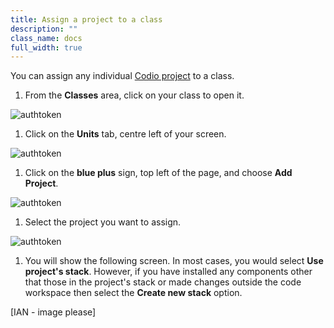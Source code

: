 ```yaml
---
title: Assign a project to a class
description: ""
class_name: docs
full_width: true
---
```



You can assign any individual [Codio project](/docs/project/creating) to a class. 

1. From the **Classes** area, click on your class to open it. 
<img alt="authtoken" src="/img/docs/manage_classes/year_10_class.png" class="simple"/>

1. Click on the **Units** tab, centre left of your screen.
<img alt="authtoken" src="/img/docs/manage_classes/units_tab.png" class="simple"/>

1. Click on the **blue plus** sign, top left of the page, and choose **Add Project**.
<img alt="authtoken" src="/img/docs/manage_classes/blue_plus.png" class="simple"/>

1. Select the project you want to assign.
<img alt="authtoken" src="/img/docs/manage_classes/assign_project_to_class/select_project.png" class="simple"/>

1. You will show the following screen. In most cases, you would select **Use project's stack**. However, if you have installed any components other that those in the project's stack or made changes outside the code workspace then select the **Create new stack** option.

[IAN - image please]